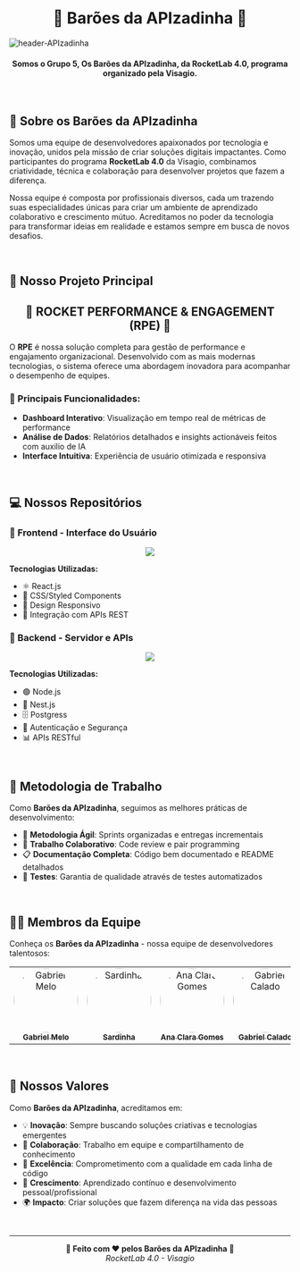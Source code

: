 <!-- BANNER PRINCIPAL -->
<h1 align="center">🚀 Barões da APIzadinha 🚀</h1>

![header-APIzadinha](https://github.com/user-attachments/assets/bbe19a7e-63a4-42d8-ba8d-bb3888d410bc)

<h4 align="center">Somos o Grupo 5, Os Barões da APIzadinha, da RocketLab 4.0, programa organizado pela Visagio.</h4>

<br />

## 👑 Sobre os Barões da APIzadinha

Somos uma equipe de desenvolvedores apaixonados por tecnologia e inovação, unidos pela missão de criar soluções digitais impactantes. Como participantes do programa **RocketLab 4.0** da Visagio, combinamos criatividade, técnica e colaboração para desenvolver projetos que fazem a diferença.

Nossa equipe é composta por profissionais diversos, cada um trazendo suas especialidades únicas para criar um ambiente de aprendizado colaborativo e crescimento mútuo. Acreditamos no poder da tecnologia para transformar ideias em realidade e estamos sempre em busca de novos desafios.

<br />

## 🎯 Nosso Projeto Principal

<h2 align="center">🚀 ROCKET PERFORMANCE & ENGAGEMENT (RPE) 🚀</h2>

O **RPE** é nossa solução completa para gestão de performance e engajamento organizacional. Desenvolvido com as mais modernas tecnologias, o sistema oferece uma abordagem inovadora para acompanhar o desempenho de equipes.

### 🌟 Principais Funcionalidades:
- **Dashboard Interativo**: Visualização em tempo real de métricas de performance
- **Análise de Dados**: Relatórios detalhados e insights actionáveis feitos com auxilio de IA
- **Interface Intuitiva**: Experiência de usuário otimizada e responsiva

<br />

## 💻 Nossos Repositórios

### 🎨 Frontend - Interface do Usuário
<p align="center">
    <a href="https://github.com/Baroes-da-APIzadinha/RPE-Frontend" target="_blank">
        <img src="https://github-readme-stats.vercel.app/api/pin/?username=Baroes-da-APIzadinha&repo=RPE-Frontend&show_owner=true&bg_color=151515&title_color=BE3738&icon_color=BE3738&text_color=E0EBF4&hide_border=true" />
    </a>
</p>

**Tecnologias Utilizadas:**
- ⚛️ React.js
- 🎨 CSS/Styled Components
- 📱 Design Responsivo
- 🔄 Integração com APIs REST

### 🔧 Backend - Servidor e APIs
<p align="center">
    <a href="https://github.com/Baroes-da-APIzadinha/RPE-Backend" target="_blank">
        <img src="https://github-readme-stats.vercel.app/api/pin/?username=Baroes-da-APIzadinha&repo=RPE-Backend&show_owner=true&bg_color=151515&title_color=BE3738&icon_color=BE3738&text_color=E0EBF4&hide_border=true" />
    </a>
</p>

**Tecnologias Utilizadas:**
- 🟢 Node.js
- 🚀 Nest.js
- 🗄️ Postgress
- 🔐 Autenticação e Segurança
- 📊 APIs RESTful

<br />

## 🎯 Metodologia de Trabalho

Como **Barões da APIzadinha**, seguimos as melhores práticas de desenvolvimento:

- 🔄 **Metodologia Ágil**: Sprints organizadas e entregas incrementais
- 🤝 **Trabalho Colaborativo**: Code review e pair programming
- 📋 **Documentação Completa**: Código bem documentado e README detalhados
- 🧪 **Testes**: Garantia de qualidade através de testes automatizados

<br />

## 👨‍💻 Membros da Equipe

Conheça os **Barões da APIzadinha** - nossa equipe de desenvolvedores talentosos:

<table align="center">
<tr>
    <td align="center" width="150px">
        <a href="https://github.com/deadcube04">
            <img src="https://github.com/deadcube04.png" width="115px" style="border-radius: 50%;" alt="Gabriel Melo"/>
            <br />
            <sub><b>Gabriel Melo</b></sub>
        </a>
    </td>
    <td align="center" width="150px">
        <a href="https://github.com/SardinhaK">
            <img src="https://github.com/SardinhaK.png" width="115px" style="border-radius: 50%;" alt="Sardinha"/>
            <br />
            <sub><b>Sardinha</b></sub>
        </a>
    </td>
    <td align="center" width="150px">
        <a href="https://github.com/Pandor4b">
            <img src="https://github.com/Pandor4b.png" width="115px" style="border-radius: 50%;" alt="Ana Clara Gomes"/>
            <br />
            <sub><b>Ana Clara Gomes</b></sub>
        </a>
    </td>
    <td align="center" width="150px">
        <a href="https://github.com/gcalado55">
            <img src="https://github.com/gcalado55.png" width="115px" style="border-radius: 50%;" alt="Gabriel Calado"/>
            <br />
            <sub><b>Gabriel Calado</b></sub>    
        </a>
    </td>
        <td align="center" width="150px">
        <a href="https://github.com/MarceloPMelo">
            <img src="https://github.com/MarceloPMelo.png" width="115px" style="border-radius: 50%;" alt="Marcelo Melo"/>
            <br />
            <sub><b>Marcelo Melo</b></sub>
        </a>
    </td>
    <td align="center" width="150px">
        <a href="https://github.com/JoaoFellows">
            <img src="https://github.com/JoaoFellows.png" width="115px" style="border-radius: 50%;" alt="João victor"/>
            <br />
            <sub><b>João victor</b></sub>
        </a>
    </td>
</tr>
</table>

<br />

## 🌟 Nossos Valores

Como **Barões da APIzadinha**, acreditamos em:

- 💡 **Inovação**: Sempre buscando soluções criativas e tecnologias emergentes
- 🤝 **Colaboração**: Trabalho em equipe e compartilhamento de conhecimento
- 🎯 **Excelência**: Comprometimento com a qualidade em cada linha de código
- 🚀 **Crescimento**: Aprendizado contínuo e desenvolvimento pessoal/profissional
- 🌍 **Impacto**: Criar soluções que fazem diferença na vida das pessoas

<br />

---

<p align="center">
    <strong>🚀 Feito com ❤️ pelos Barões da APIzadinha 🚀</strong>
    <br />
    <em>RocketLab 4.0 - Visagio</em>
</p>